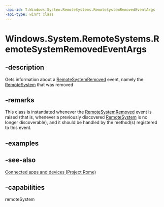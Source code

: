 ```yaml
---
-api-id: T:Windows.System.RemoteSystems.RemoteSystemRemovedEventArgs
-api-type: winrt class
---
```


<!-- Class syntax.
public class RemoteSystemRemovedEventArgs : Windows.System.RemoteSystems.IRemoteSystemRemovedEventArgs
-->

# Windows.System.RemoteSystems.RemoteSystemRemovedEventArgs

## -description
Gets information about a [RemoteSystemRemoved](remotesystemwatcher_remotesystemremoved.md) event, namely the [RemoteSystem](remotesystem.md) that was removed

## -remarks
This class is instantiated whenever the [RemoteSystemRemoved](remotesystemwatcher_remotesystemremoved.md) event is raised (that is, whenever a previously discovered [RemoteSystem](remotesystem.md) is no longer discoverable), and it should be handled by the method(s) registered to this event.

## -examples

## -see-also
[Connected apps and devices (Project Rome)](https://msdn.microsoft.com/windows/uwp/launch-resume/connected-apps-and-devices)

## -capabilities
remoteSystem

